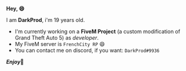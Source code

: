 **Hey, 😄**

I am **DarkProd**, i'm 19 years old.

* I'm currently working on a **FiveM Project** (a custom modification of Grand Theft Auto 5) as *developer*.
* My FiveM server is `FrenchCity RP` 😄
* You can contact me on discord, if you want: `DarkProd#9936`
	
***Enjoy***🙂
